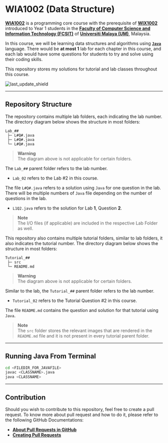 # WIA1002 (Data Structure)

[**WIA1002**](https://spectrum.um.edu.my/course/view.php?id=146) is a programming core course with the prerequisite of [**WIX1002**](https://github.com/LimJY03/WIX1002_UM) introduced to Year 1 students in the [**Faculty of Computer Science and Information Technology (FCSIT)**](http://www.fsktm.um.edu.my/) of [**Universiti Malaya (UM)**](https://www.um.edu.my/), Malaysia.

In this course, we will be learning data structures and algorithms using [**`Java`**](https://dev.java/learn/) language. There would be **at most 1** lab for each chapter in this course, and each lab would have some questions for students to try and solve using their coding skills.

This repository stores my solutions for tutorial and lab classes throughout this course.

![last_update_shield](https://img.shields.io/badge/Last%20Update-April%202023-orange)

---

## Repository Structure

The repository contains multiple lab folders, each indicating the lab number. The directory diagram below shows the structure in most folders:

```
Lab_##
 ├─ L#Q#.java
 ├─ L#Q#.java
 └─ L#Q#.java
```

> **Warning**
> <br>The diagram above is not applicable for certain folders.

The `Lab_##` parent folder refers to the lab number.

* `Lab_02` refers to the Lab #2 in this course.

The file `L#Q#.java` refers to a solution using `Java` for one question in the lab. There will be multiple numbers of `Java` file depending on the number of questions in the lab.

* `L1Q2.java` refers to the solution for Lab **1**, Question **2**.

> **Note**
> <br>The I/O files (if applicable) are included in the respective Lab Folder as well.

This repository also contains multiple tutorial folders, similar to lab folders, it also indicates the tutorial number. The directory diagram below shows the structure in most folders:

```
Tutorial_##
 ├─ src
 └─ README.md
```

> **Warning**
> <br>The diagram above is not applicable for certain folders.

Similar to the lab, the `Tutorial_##` parent folder refers to the lab number.

* `Tutorial_02` refers to the Tutorial Question #2 in this course.

The file `README.md` contains the question and solution for that tutorial using `Java`.

> **Note**
> <br>The `src` folder stores the relevant images that are rendered in the `README.md` file and it is not present in every tutorial parent folder.

---

## Running Java From Terminal

```sh
cd <FILEDIR_FOR_JAVAFILE>
javac <CLASSNAME>.java
java <CLASSNAME>
```

---

## Contribution

Should you wish to contribute to this repository, feel free to create a pull request. To know more about pull request and how to do it, please refer to the following GitHub Documentations:

* [**About Pull Requests in GitHub**](https://docs.github.com/en/pull-requests/collaborating-with-pull-requests/proposing-changes-to-your-work-with-pull-requests/about-pull-requests)
* [**Creating Pull Requests**](https://docs.github.com/en/pull-requests/collaborating-with-pull-requests/proposing-changes-to-your-work-with-pull-requests/creating-a-pull-request)
